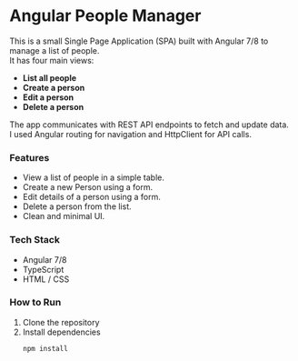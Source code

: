 # Angular People Manager

This is a small Single Page Application (SPA) built with Angular 7/8 to manage a list of people.  
It has four main views:

- **List all people**
- **Create a person**
- **Edit a person**
- **Delete a person**

The app communicates with REST API endpoints to fetch and update data.  
I used Angular routing for navigation and HttpClient for API calls.

### Features
- View a list of people in a simple table.
- Create a new Person using a form.
- Edit details of a person using a form.
- Delete a person from the list.
- Clean and minimal UI.

### Tech Stack
- Angular 7/8
- TypeScript
- HTML / CSS

### How to Run
1. Clone the repository
2. Install dependencies  
   ```bash
   npm install

